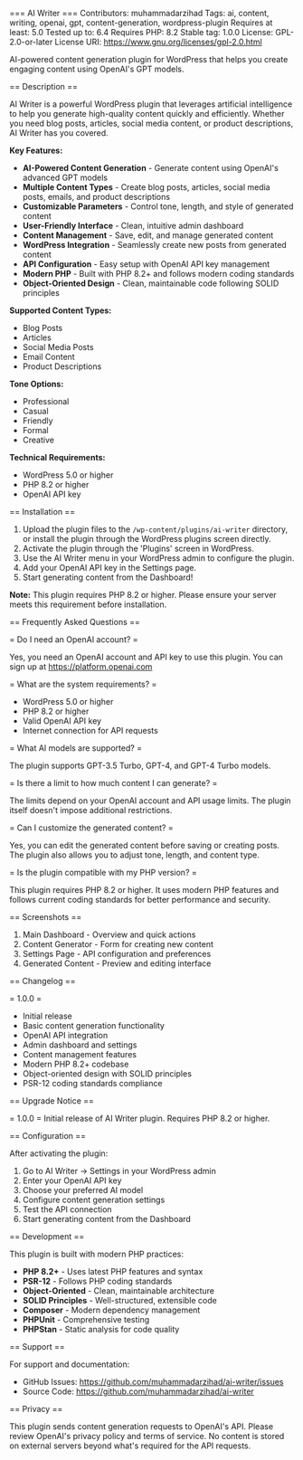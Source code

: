 === AI Writer ===
Contributors: muhammadarzihad
Tags: ai, content, writing, openai, gpt, content-generation, wordpress-plugin
Requires at least: 5.0
Tested up to: 6.4
Requires PHP: 8.2
Stable tag: 1.0.0
License: GPL-2.0-or-later
License URI: https://www.gnu.org/licenses/gpl-2.0.html

AI-powered content generation plugin for WordPress that helps you create engaging content using OpenAI's GPT models.

== Description ==

AI Writer is a powerful WordPress plugin that leverages artificial intelligence to help you generate high-quality content quickly and efficiently. Whether you need blog posts, articles, social media content, or product descriptions, AI Writer has you covered.

**Key Features:**

* **AI-Powered Content Generation** - Generate content using OpenAI's advanced GPT models
* **Multiple Content Types** - Create blog posts, articles, social media posts, emails, and product descriptions
* **Customizable Parameters** - Control tone, length, and style of generated content
* **User-Friendly Interface** - Clean, intuitive admin dashboard
* **Content Management** - Save, edit, and manage generated content
* **WordPress Integration** - Seamlessly create new posts from generated content
* **API Configuration** - Easy setup with OpenAI API key management
* **Modern PHP** - Built with PHP 8.2+ and follows modern coding standards
* **Object-Oriented Design** - Clean, maintainable code following SOLID principles

**Supported Content Types:**
* Blog Posts
* Articles
* Social Media Posts
* Email Content
* Product Descriptions

**Tone Options:**
* Professional
* Casual
* Friendly
* Formal
* Creative

**Technical Requirements:**
* WordPress 5.0 or higher
* PHP 8.2 or higher
* OpenAI API key

== Installation ==

1. Upload the plugin files to the `/wp-content/plugins/ai-writer` directory, or install the plugin through the WordPress plugins screen directly.
2. Activate the plugin through the 'Plugins' screen in WordPress.
3. Use the AI Writer menu in your WordPress admin to configure the plugin.
4. Add your OpenAI API key in the Settings page.
5. Start generating content from the Dashboard!

**Note:** This plugin requires PHP 8.2 or higher. Please ensure your server meets this requirement before installation.

== Frequently Asked Questions ==

= Do I need an OpenAI account? =

Yes, you need an OpenAI account and API key to use this plugin. You can sign up at https://platform.openai.com

= What are the system requirements? =

* WordPress 5.0 or higher
* PHP 8.2 or higher
* Valid OpenAI API key
* Internet connection for API requests

= What AI models are supported? =

The plugin supports GPT-3.5 Turbo, GPT-4, and GPT-4 Turbo models.

= Is there a limit to how much content I can generate? =

The limits depend on your OpenAI account and API usage limits. The plugin itself doesn't impose additional restrictions.

= Can I customize the generated content? =

Yes, you can edit the generated content before saving or creating posts. The plugin also allows you to adjust tone, length, and content type.

= Is the plugin compatible with my PHP version? =

This plugin requires PHP 8.2 or higher. It uses modern PHP features and follows current coding standards for better performance and security.

== Screenshots ==

1. Main Dashboard - Overview and quick actions
2. Content Generator - Form for creating new content
3. Settings Page - API configuration and preferences
4. Generated Content - Preview and editing interface

== Changelog ==

= 1.0.0 =
* Initial release
* Basic content generation functionality
* OpenAI API integration
* Admin dashboard and settings
* Content management features
* Modern PHP 8.2+ codebase
* Object-oriented design with SOLID principles
* PSR-12 coding standards compliance

== Upgrade Notice ==

= 1.0.0 =
Initial release of AI Writer plugin. Requires PHP 8.2 or higher.

== Configuration ==

After activating the plugin:

1. Go to AI Writer → Settings in your WordPress admin
2. Enter your OpenAI API key
3. Choose your preferred AI model
4. Configure content generation settings
5. Test the API connection
6. Start generating content from the Dashboard

== Development ==

This plugin is built with modern PHP practices:

* **PHP 8.2+** - Uses latest PHP features and syntax
* **PSR-12** - Follows PHP coding standards
* **Object-Oriented** - Clean, maintainable architecture
* **SOLID Principles** - Well-structured, extensible code
* **Composer** - Modern dependency management
* **PHPUnit** - Comprehensive testing
* **PHPStan** - Static analysis for code quality

== Support ==

For support and documentation:
* GitHub Issues: https://github.com/muhammadarzihad/ai-writer/issues
* Source Code: https://github.com/muhammadarzihad/ai-writer

== Privacy ==

This plugin sends content generation requests to OpenAI's API. Please review OpenAI's privacy policy and terms of service. No content is stored on external servers beyond what's required for the API requests. 
